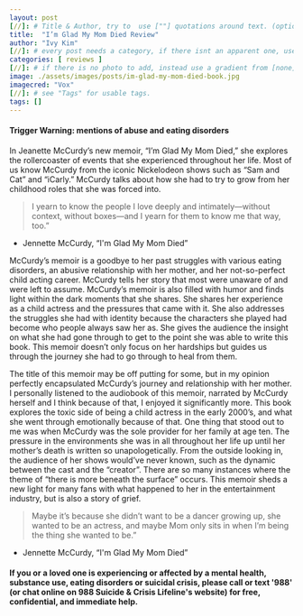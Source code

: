 ```yaml
---
layout: post
[//]: # Title & Author, try to  use [""] quotations around text. (optional, just formality).
title:  "I’m Glad My Mom Died Review"
author: "Ivy Kim"
[//]: # every post needs a category, if there isnt an apparent one, use [misc].
categories: [ reviews ]
[//]: # if there is no photo to add, instead use a gradient from [none] folder by picking a number from 1-10. (all gradients are .jpg)
image: ./assets/images/posts/im-glad-my-mom-died-book.jpg
imagecred: "Vox"
[//]: # see "Tags" for usable tags.
tags: []
---
```

#### Trigger Warning: mentions of abuse and eating disorders

In Jeanette McCurdy’s new memoir, “I’m Glad My Mom Died,” she explores the rollercoaster of events that she experienced throughout her life. Most of us know McCurdy from the iconic Nickelodeon shows such as “Sam and Cat” and “iCarly.” McCurdy talks about how she had to try to grow from her childhood roles that she was forced into.

> I yearn to know the people I love deeply and intimately—without context, without boxes—and I yearn for them to know me that way, too.”

- Jennette McCurdy, “I'm Glad My Mom Died”

McCurdy’s memoir is a goodbye to her past struggles with various eating disorders, an abusive relationship with her mother, and her not-so-perfect child acting career. McCurdy tells her story that most were unaware of and were left to assume. McCurdy’s memoir is also filled with humor and finds light within the dark moments that she shares. She shares her experience as a child actress and the pressures that came with it. She also addresses the struggles she had with identity because the characters she played had become who people always saw her as. She gives the audience the insight on what she had gone through to get to the point she was able to write this book. This memoir doesn’t only focus on her hardships but guides us through the journey she had to go through to heal from them. 

The title of this memoir may be off putting for some, but in my opinion perfectly encapsulated McCurdy’s journey and relationship with her mother. I personally listened to the audiobook of this memoir, narrated by McCurdy herself and I think because of that, I enjoyed it significantly more. This book explores the toxic side of being a child actress in the early 2000’s, and what she went through emotionally because of that. One thing that stood out to me was when McCurdy was the sole provider for her family at age ten. The pressure in the environments she was in all throughout her life up until her mother’s death is written so unapologetically. From the outside looking in, the audience of her shows would’ve never known, such as the dynamic between the cast and the “creator”. There are so many instances where the theme of “there is more beneath the surface” occurs. This memoir sheds a new light for many fans with what happened to her in the entertainment industry, but is also a story of grief. 

> Maybe it’s because she didn’t want to be a dancer growing up, she wanted to be an actress, and maybe Mom only sits in when I’m being the thing she wanted to be.”

- Jennette McCurdy, “I'm Glad My Mom Died”

#### If you or a loved one is experiencing or affected by a mental health, substance use, eating disorders or suicidal crisis, please call or text '988' (or chat online on 988 Suicide & Crisis Lifeline's website) for free, confidential, and immediate help.
